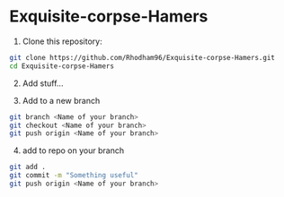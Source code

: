 # Exquisite-corpse-Hamers
1. Clone this repository:
```bash
git clone https://github.com/Rhodham96/Exquisite-corpse-Hamers.git
cd Exquisite-corpse-Hamers
```

2. Add stuff...

3. Add to a new branch
```bash
git branch <Name of your branch>
git checkout <Name of your branch>
git push origin <Name of your branch>
```

4. add to repo on your branch
```bash
git add .
git commit -m "Something useful"
git push origin <Name of your branch>
```
